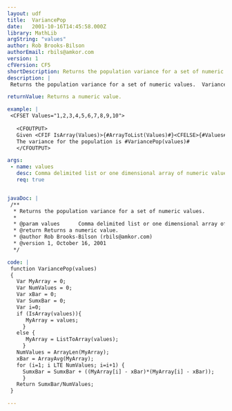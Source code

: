 ```yaml
---
layout: udf
title:  VariancePop
date:   2001-10-16T14:45:58.000Z
library: MathLib
argString: "values"
author: Rob Brooks-Bilson
authorEmail: rbils@amkor.com
version: 1
cfVersion: CF5
shortDescription: Returns the population variance for a set of numeric values.
description: |
 Returns the population variance for a set of numeric values.  Variance is a measure of how spread out a distribution of data is.  This method is used when you have all the values for an entire population.

returnValue: Returns a numeric value.

example: |
 <CFSET Values="1,2,3,4,5,6,7,8,9,10"> 
 
   <CFOUTPUT>
   Given <CFIF IsArray(Values)>{#ArrayToList(Values)#}<CFELSE>{#Values#}</CFIF><BR>
   The variance for the population is #VariancePop(values)#
   </CFOUTPUT>

args:
 - name: values
   desc: Comma delimited list or one dimensional array of numeric values.
   req: true


javaDoc: |
 /**
  * Returns the population variance for a set of numeric values.
  * 
  * @param values      Comma delimited list or one dimensional array of numeric values. 
  * @return Returns a numeric value. 
  * @author Rob Brooks-Bilson (rbils@amkor.com) 
  * @version 1, October 16, 2001 
  */

code: |
 function VariancePop(values)
 {
   Var MyArray = 0;
   Var NumValues = 0;
   Var xBar = 0;
   Var SumxBar = 0;  
   Var i=0;
   if (IsArray(values)){
      MyArray = values;
     }
   else {
      MyArray = ListToArray(values);
     }
   NumValues = ArrayLen(MyArray);
   xBar = ArrayAvg(MyArray);
   for (i=1; i LTE NumValues; i=i+1) {
     SumxBar = SumxBar + ((MyArray[i] - xBar)*(MyArray[i] - xBar));
     }
   Return SumxBar/NumValues;
 }

---
```



